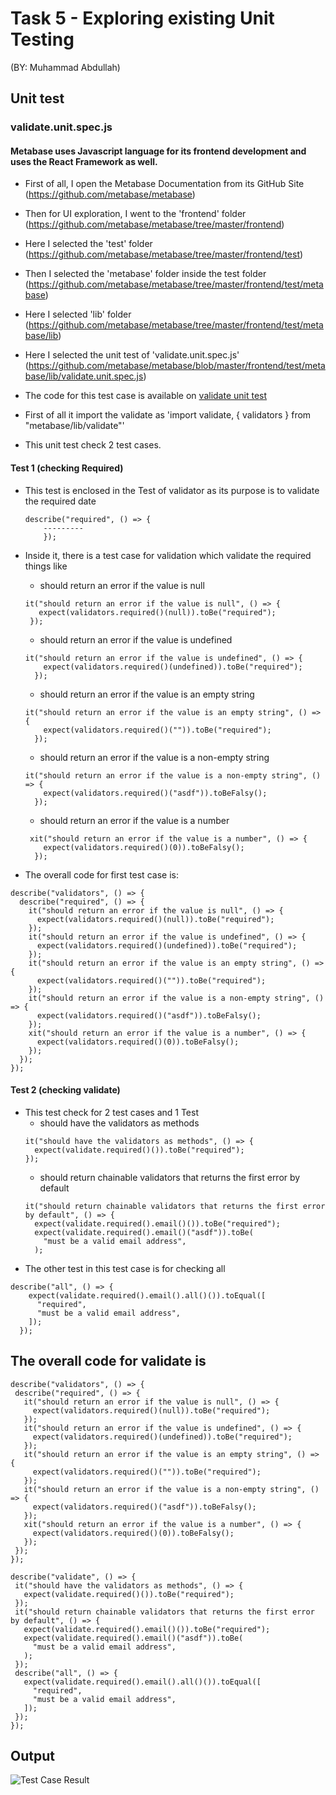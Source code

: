 # Task 5 - Exploring existing Unit Testing
(BY: Muhammad Abdullah)
## Unit test
### validate.unit.spec.js
#### Metabase uses Javascript language for its frontend development and uses the React Framework as well. 
- First of all, I open the Metabase Documentation from its GitHub Site (https://github.com/metabase/metabase)
- Then for UI exploration, I went to the 'frontend' folder (https://github.com/metabase/metabase/tree/master/frontend)
- Here I selected the 'test' folder (https://github.com/metabase/metabase/tree/master/frontend/test)
- Then I selected the 'metabase' folder inside the test folder (https://github.com/metabase/metabase/tree/master/frontend/test/metabase)
- Here I selected 'lib' folder (https://github.com/metabase/metabase/tree/master/frontend/test/metabase/lib)
- Here I selected the unit test of 'validate.unit.spec.js' (https://github.com/metabase/metabase/blob/master/frontend/test/metabase/lib/validate.unit.spec.js)
- The code for this test case is available on [validate unit test](https://github.com/metabase/metabase/blob/master/frontend/test/metabase/lib/validate.unit.spec.js)

- First of all it import the validate as 'import validate, { validators } from "metabase/lib/validate"'
- This unit test check 2 test cases.
 #### Test 1 (checking Required)
- This test is enclosed in the Test of validator as its purpose is to validate the required date

  ```
  describe("required", () => {
      ---------
      });
  ```
- Inside it, there is a test case for validation which validate the required things like
  - should return an error if the value is null
   ```
   it("should return an error if the value is null", () => {
      expect(validators.required()(null)).toBe("required");
    });
   ```
  - should return an error if the value is undefined
  ```
  it("should return an error if the value is undefined", () => {
      expect(validators.required()(undefined)).toBe("required");
    });
  ```
  - should return an error if the value is an empty string
  ```
  it("should return an error if the value is an empty string", () => {
      expect(validators.required()("")).toBe("required");
    });
  ```
  - should return an error if the value is a non-empty string
  ```
  it("should return an error if the value is a non-empty string", () => {
      expect(validators.required()("asdf")).toBeFalsy();
    });
  ```
  - should return an error if the value is a number
  ```
   xit("should return an error if the value is a number", () => {
      expect(validators.required()(0)).toBeFalsy();
    });
  ```
- The overall code for first test case is:
```
describe("validators", () => {
  describe("required", () => {
    it("should return an error if the value is null", () => {
      expect(validators.required()(null)).toBe("required");
    });
    it("should return an error if the value is undefined", () => {
      expect(validators.required()(undefined)).toBe("required");
    });
    it("should return an error if the value is an empty string", () => {
      expect(validators.required()("")).toBe("required");
    });
    it("should return an error if the value is a non-empty string", () => {
      expect(validators.required()("asdf")).toBeFalsy();
    });
    xit("should return an error if the value is a number", () => {
      expect(validators.required()(0)).toBeFalsy();
    });
  });
});
```

 #### Test 2 (checking validate)  
- This test check for 2 test cases and 1 Test
  - should have the validators as methods
  ```
  it("should have the validators as methods", () => {
    expect(validate.required()()).toBe("required");
  });
  ```
  - should return chainable validators that returns the first error by default
  ```
  it("should return chainable validators that returns the first error by default", () => {
    expect(validate.required().email()()).toBe("required");
    expect(validate.required().email()("asdf")).toBe(
      "must be a valid email address",
    );
   ```
- The other test in this test case is for checking all  
```
describe("all", () => {
    expect(validate.required().email().all()()).toEqual([
      "required",
      "must be a valid email address",
    ]);
  });
 ```
 ##  The overall code for validate is 
 ```
 describe("validators", () => {
  describe("required", () => {
    it("should return an error if the value is null", () => {
      expect(validators.required()(null)).toBe("required");
    });
    it("should return an error if the value is undefined", () => {
      expect(validators.required()(undefined)).toBe("required");
    });
    it("should return an error if the value is an empty string", () => {
      expect(validators.required()("")).toBe("required");
    });
    it("should return an error if the value is a non-empty string", () => {
      expect(validators.required()("asdf")).toBeFalsy();
    });
    xit("should return an error if the value is a number", () => {
      expect(validators.required()(0)).toBeFalsy();
    });
  });
});

describe("validate", () => {
  it("should have the validators as methods", () => {
    expect(validate.required()()).toBe("required");
  });
  it("should return chainable validators that returns the first error by default", () => {
    expect(validate.required().email()()).toBe("required");
    expect(validate.required().email()("asdf")).toBe(
      "must be a valid email address",
    );
  });
  describe("all", () => {
    expect(validate.required().email().all()()).toEqual([
      "required",
      "must be a valid email address",
    ]);
  });
});
```
## Output
 ![Test Case Result]([https://i.imgur.com/zOW0tVB.jpg])
 
